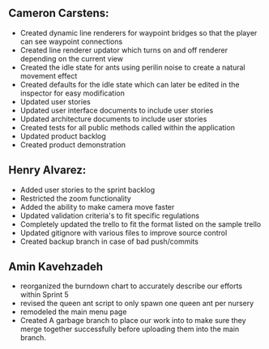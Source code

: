  ## Cameron Carstens:

- Created dynamic line renderers for waypoint bridges so that the player can see waypoint connections
- Created line renderer updator which turns on and off renderer depending on the current view
- Created the idle state for ants using perilin noise to create a natural movement effect
- Created defaults for the idle state which can later be edited in the inspector for easy modification
- Updated user stories
- Updated user interface documents to include user stories
- Updated architecture documents to include user stories
- Created tests for all public methods called within the application
- Updated product backlog
- Created product demonstration

 ## Henry Alvarez:
 
 - Added user stories to the sprint backlog
 - Restricted the zoom functionality
 - Added the ability to make camera move faster
 - Updated validation criteria's to fit specific regulations
 - Completely updated the trello to fit the format listed on the sample trello
 - Updated gitignore with various files to improve source control
 - Created backup branch in case of bad push/commits
 
 ## Amin Kavehzadeh 

- reorganized the burndown chart to accurately describe our efforts within Sprint 5
- revised the queen ant script to only spawn one queen ant per nursery
- remodeled the main menu page 
- Created A garbage branch to place our work into to make sure they merge together successfully before uploading them into the main branch.
